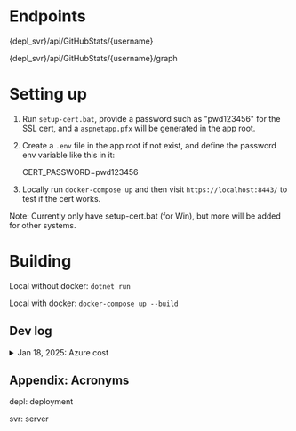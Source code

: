 # Endpoints

{depl_svr}/api/GitHubStats/{username}

{depl_svr}/api/GitHubStats/{username}/graph

# Setting up

1. Run `setup-cert.bat`, provide a password such as "pwd123456" for the SSL cert, and a `aspnetapp.pfx` will be generated in the app root.

2. Create a `.env` file in the app root if not exist, and define the password env variable like this in it:

    CERT_PASSWORD=pwd123456

3. Locally run `docker-compose up` and then visit `https://localhost:8443/` to test if the cert works.

Note: Currently only have setup-cert.bat (for Win), but more will be added for other systems.

# Building

Local without docker: `dotnet run`

Local with docker: `docker-compose up --build`

## Dev log
<details>
<summary>Jan 18, 2025: Azure cost</summary>
I only have 1 API Management rule and 1 App Service. Azure's predicted cost is $68.71 per about a month. This probably be good for bulk management but will not be worth it for micro apps like this one.
<br>
<img alt="screenshot" src="https://live.staticflickr.com/65535/54269434801_40f2951791_b.jpg" width="320">

</details>

## Appendix: Acronyms

depl: deployment

svr: server
